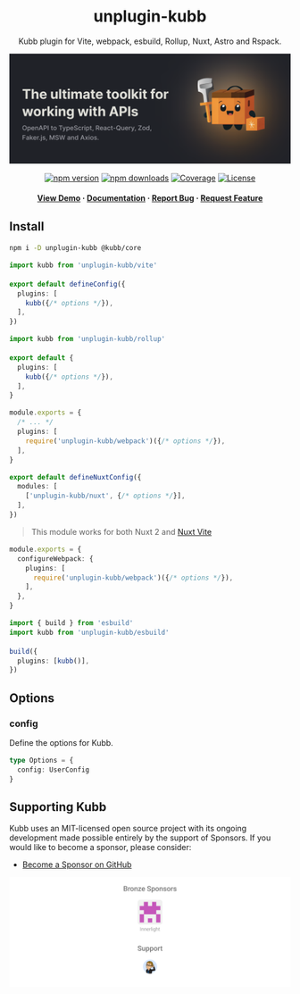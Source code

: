 <div align="center">

<!-- <img src="assets/logo.png" alt="logo" width="200" height="auto" /> -->
<h1>unplugin-kubb</h1>

<p>
   Kubb plugin for Vite, webpack, esbuild, Rollup, Nuxt, Astro and Rspack.
  </p>
  <img src="https://raw.githubusercontent.com/kubb-labs/kubb/main/assets/banner.png" alt="logo"  height="auto" />

[![npm version][npm-version-src]][npm-version-href]
[![npm downloads][npm-downloads-src]][npm-downloads-href]
[![Coverage][coverage-src]][coverage-href]
[![License][license-src]][license-href]

<h4>
    <a href="https://codesandbox.io/s/github/kubb-labs/kubb/tree/main//examples/typescript" target="_blank">View Demo</a>
    <span> · </span>
      <a href="https://kubb.dev/" target="_blank">Documentation</a>
    <span> · </span>
      <a href="https://github.com/kubb-labs/kubb/issues/" target="_blank">Report Bug</a>
    <span> · </span>
      <a href="https://github.com/kubb-labs/kubb/issues/" target="_blank">Request Feature</a>
  </h4>
</div>

## Install

```bash
npm i -D unplugin-kubb @kubb/core
```

```typescript
import kubb from 'unplugin-kubb/vite'

export default defineConfig({
  plugins: [
    kubb({/* options */}),
  ],
})
```

```typescript
import kubb from 'unplugin-kubb/rollup'

export default {
  plugins: [
    kubb({/* options */}),
  ],
}
```

```typescript
module.exports = {
  /* ... */
  plugins: [
    require('unplugin-kubb/webpack')({/* options */}),
  ],
}
```

```typescript
export default defineNuxtConfig({
  modules: [
    ['unplugin-kubb/nuxt', {/* options */}],
  ],
})
```

> This module works for both Nuxt 2 and [Nuxt Vite](https://github.com/nuxt/vite)

```typescript
module.exports = {
  configureWebpack: {
    plugins: [
      require('unplugin-kubb/webpack')({/* options */}),
    ],
  },
}
```

```typescript
import { build } from 'esbuild'
import kubb from 'unplugin-kubb/esbuild'

build({
  plugins: [kubb()],
})
```

## Options

### config

Define the options for Kubb.

```typescript [Options]
type Options = {
  config: UserConfig
}
```

## Supporting Kubb

Kubb uses an MIT-licensed open source project with its ongoing development made possible entirely by the support of Sponsors. If you would like to become a sponsor, please consider:

- [Become a Sponsor on GitHub](https://github.com/sponsors/stijnvanhulle)

<p align="center">
  <a href="https://github.com/sponsors/stijnvanhulle">
    <img src="https://raw.githubusercontent.com/stijnvanhulle/sponsors/main/sponsors.svg" alt="My sponsors" />
  </a>
</p>


<!-- Badges -->

[npm-version-src]: https://img.shields.io/npm/v/unplugin-kubb?flat&colorA=18181B&colorB=f58517
[npm-version-href]: https://npmjs.com/package/unplugin-kubb
[npm-downloads-src]: https://img.shields.io/npm/dm/unplugin-kubb?flat&colorA=18181B&colorB=f58517
[npm-downloads-href]: https://npmjs.com/package/unplugin-kubb
[license-src]: https://img.shields.io/github/license/kubb-labs/kubb.svg?flat&colorA=18181B&colorB=f58517
[license-href]: https://github.com/kubb-labs/kubb/blob/main/LICENSE
[build-src]: https://img.shields.io/github/actions/workflow/status/kubb-labs/kubb/ci.yaml?style=flat&colorA=18181B&colorB=f58517
[build-href]: https://www.npmjs.com/package/unplugin-kubb
[minified-src]: https://img.shields.io/bundlephobia/min/unplugin-kubb?style=flat&colorA=18181B&colorB=f58517
[minified-href]: https://www.npmjs.com/package/unplugin-kubb
[coverage-src]: https://img.shields.io/codecov/c/github/kubb-labs/kubb?style=flat&colorA=18181B&colorB=f58517
[coverage-href]: https://www.npmjs.com/package/unplugin-kubb
